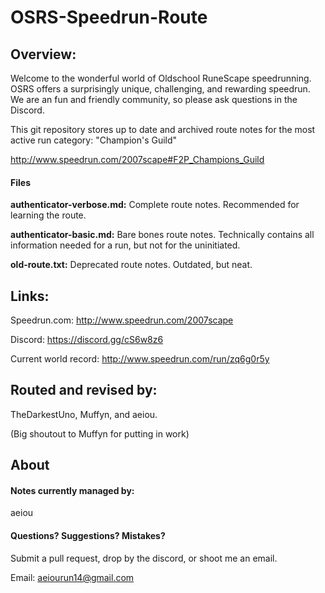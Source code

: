 # OSRS-Speedrun-Route

## Overview:

Welcome to the wonderful world of Oldschool RuneScape speedrunning. OSRS offers a surprisingly unique, challenging, and rewarding speedrun. We are an fun and friendly community, so please ask questions in the Discord.

This git repository stores up to date and archived route notes for the most active run category: "Champion's Guild"

http://www.speedrun.com/2007scape#F2P_Champions_Guild

#### Files

**authenticator-verbose.md:** Complete route notes. Recommended for learning the route.

**authenticator-basic.md:** Bare bones route notes. Technically contains all information needed for a run, but not for the uninitiated.

 **old-route.txt:** Deprecated route notes. Outdated, but neat.


## Links:

Speedrun.com: http://www.speedrun.com/2007scape

Discord: https://discord.gg/cS6w8z6

Current world record: http://www.speedrun.com/run/zq6g0r5y


## Routed and revised by:

TheDarkestUno, Muffyn, and aeiou.

(Big shoutout to Muffyn for putting in work)

## About

#### Notes currently managed by:

aeiou

#### Questions? Suggestions? Mistakes?

Submit a pull request, drop by the discord, or shoot me an email.

Email: aeiourun14@gmail.com

